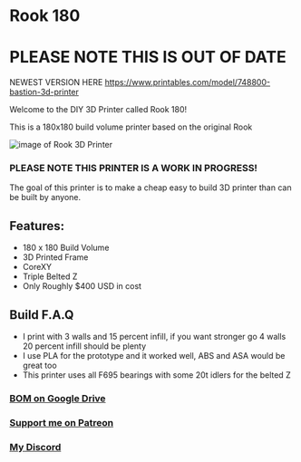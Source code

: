 # Rook 180

# PLEASE NOTE THIS IS OUT OF DATE

NEWEST VERSION HERE
https://www.printables.com/model/748800-bastion-3d-printer

Welcome to the DIY 3D Printer called Rook 180!

This is a 180x180 build volume printer based on the original Rook

![image of Rook 3D Printer](Images/Cad_Image.png)

### PLEASE NOTE THIS PRINTER IS A WORK IN PROGRESS!

The goal of this printer is to make a cheap easy to build 3D printer than can be built by anyone.

## Features:

- 180 x 180 Build Volume
- 3D Printed Frame
- CoreXY
- Triple Belted Z
- Only Roughly $400 USD in cost

## Build F.A.Q

- I print with 3 walls and 15 percent infill, if you want stronger go 4 walls 20 percent infill should be plenty
- I use PLA for the prototype and it worked well, ABS and ASA would be great too
- This printer uses all F695 bearings with some 20t idlers for the belted Z

### [BOM on Google Drive](https://docs.google.com/spreadsheets/d/1l0jujA7NeqoZIqLFWoQa9GS_q04f8Wfkya9Il5d2ubA/edit#gid=0)

### [Support me on Patreon](https://www.patreon.com/rolohaun)

### [My Discord](https://discord.gg/jJSwTtkX6T)
